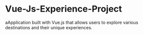 # Vue-Js-Experience-Project
aApplication built with Vue.js that allows users to explore various destinations and their unique experiences.
